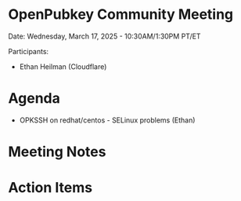 # OpenPubkey Community Meeting

Date: Wednesday, March 17, 2025 - 10:30AM/1:30PM PT/ET

Participants:
- Ethan Heilman (Cloudflare)

# Agenda

- OPKSSH on redhat/centos - SELinux problems (Ethan)


# Meeting Notes


# Action Items

